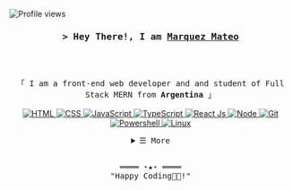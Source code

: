 ![Profile views](https://komarev.com/ghpvc/?username=MateoMarquezz&color=blueviolet)

<!-- Intro  -->
<h3 align="center">
        <samp>&gt; Hey There!, I am
                <b><a target="_blank" href="https://www.linkedin.com/in/mateo-marquez-mern/">Marquez Mateo</a></b>
        </samp>
</h3>
<br>

<p align="center">
        <!-- Organization  -->
        <samp>
                <br>
                「 I am a front-end web developer and and student of Full Stack MERN from <b>Argentina</b> 」
                <br>
                <br>
        </samp>
        <!-- Programming Languages -->
        </a>
        <!-- HTML -->
        <a href="https://github.com/MateoMarquezz?tab=repositories" target="_blank"><img alt="HTML"
                        src="https://img.shields.io/badge/HTML5-E34F26?style=for-the-badge&logo=html5&logoColor=white">
        </a>
        <!-- CSS  -->
        <a href="https://github.com/MateoMarquezz?tab=repositories" target="_blank"><img alt="CSS"
                        src="https://img.shields.io/badge/CSS3-1572B6?style=for-the-badge&logo=css3&logoColor=white">
        </a>
        <!-- JavaScript -->
        <a href="https://github.com/MateoMarquezz?tab=repositories" target="_blank"><img alt="JavaScript"
                        src="https://img.shields.io/badge/JavaScript-F7DF1E?style=for-the-badge&logo=javascript&logoColor=black">
        </a>
        <!-- TypeScript -->
        <a href="https://github.com/MateoMarquezz?tab=repositories" target="_blank"><img alt="TypeScript"
                        src="https://img.shields.io/badge/TypeScript-007ACC?style=for-the-badge&logo=typescript&logoColor=white">
        </a>
        <!-- React Js -->
        <a href="https://github.com/MateoMarquezz?tab=repositories" target="_blank"><img alt="React Js"
                        src="https://img.shields.io/badge/React-20232A?style=for-the-badge&logo=react&logoColor=61DAFB">
        </a>
        <!-- Node -->
        <a href="https://github.com/MateoMarquezz?tab=repositories" target="_blank"><img alt="Node"
                        src="https://img.shields.io/badge/Node.js-43853D?style=for-the-badge&logo=node.js&logoColor=white">
        </a>
        <!-- Git -->
        <a href="https://github.com/MateoMarquezz?tab=repositories" target="_blank"><img alt="Git"
                        src="https://img.shields.io/badge/GIT-E44C30?style=for-the-badge&logo=git&logoColor=white">
        </a>
        <!-- PowerShell -->
        <a href="https://github.com/MateoMarquezz?tab=repositories" target="_blank"><img alt="Powershell"
                        src="https://img.shields.io/badge/powershell-5391FE?style=for-the-badge&logo=powershell&logoColor=white">
        </a>
        <!-- Linux -->
        <a href="https://github.com/MateoMarquezz?tab=repositories" target="_blank"><img alt="Linux"
                        src="https://img.shields.io/badge/Linux-FCC624?style=for-the-badge&logo=linux&logoColor=black">
  </a>
</p>

<!-- Details Section-->
<details align="center">
    <summary> <samp>&#9776; More</samp></summary>
    <p align="center">
        <br>
                <!-- Activity Widget -->
        <img alt="Marquez Mateo GitHub Stats"
                src="https://github-readme-stats.vercel.app/api?username=MateoMarquezz&show_icons=true&theme=radical" />
        <br>
        <br>
        <br>
             <img alt="Marquez Mateo GitHub Stats"
                src="https://github-readme-stats.vercel.app/api/top-langs/?username=MateoMarquezz&theme=radical" />
         <br>
        <!-- Social Links -->
        <p>Find me on</p>
        <!-- Gmail -->
        <a href="mailto:mateomarqquez@gmail.com" target="_blank"><img alt="Gmail"
                src="https://img.shields.io/badge/-Gmail-EA4335?style=flat-square&logo=Gmail&logoColor=white">
        </a>
        <!-- Linkedin -->
        <a href="https://www.linkedin.com/in/mateo-marquez-mern/" target="_blank"><img alt="Linkedin"
                src="https://img.shields.io/badge/-Linkedin-0A66C2?style=flat-square&logo=Linkedin&logoColor=white">
        </a>
    </p>
</details>
<br>

<!-- Footer -->
<samp>
    <p align="center">
        ════ ⋆★⋆ ════
        <br>
        "Happy Coding👨‍💻!"
    </p>
</samp>

